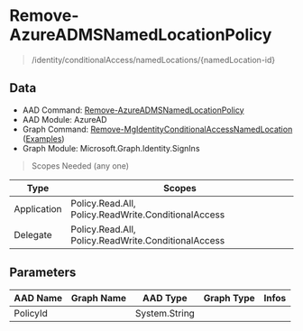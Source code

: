 # Remove-AzureADMSNamedLocationPolicy

> /identity/conditionalAccess/namedLocations/{namedLocation-id}

## Data

+ AAD Command: [Remove-AzureADMSNamedLocationPolicy](https://docs.microsoft.com/en-us/powershell/module/AzureAD/Remove-AzureADMSNamedLocationPolicy)
+ AAD Module: AzureAD
+ Graph Command: [Remove-MgIdentityConditionalAccessNamedLocation](https://docs.microsoft.com/en-us/powershell/module/Microsoft.Graph.Identity.SignIns/Remove-MgIdentityConditionalAccessNamedLocation) ([Examples](https://github.com/orgs/msgraph/discussions?discussions_q=Remove-MgIdentityConditionalAccessNamedLocation))
+ Graph Module: Microsoft.Graph.Identity.SignIns

> Scopes Needed (any one)

|Type|Scopes|
|---|---|
|Application|Policy.Read.All, Policy.ReadWrite.ConditionalAccess|
|Delegate|Policy.Read.All, Policy.ReadWrite.ConditionalAccess|

## Parameters

|AAD Name|Graph Name|AAD Type|Graph Type|Infos|
|---|---|---|---|---|
|PolicyId||System.String|||


